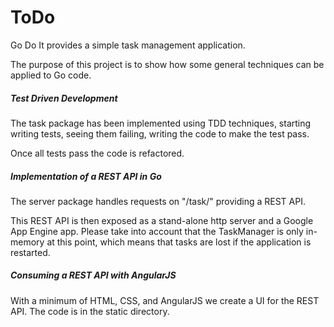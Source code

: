 ToDo
========

Go Do It provides a simple task management application.

The purpose of this project is to show how some general techniques can be applied to Go code.

##### Test Driven Development

The task package has been implemented using TDD techniques, starting writing tests, seeing them failing, writing the code to make the test pass.

Once all tests pass the code is refactored.

##### Implementation of a REST API in Go

The server package handles requests on "/task/" providing a REST API.

This REST API is then exposed as a stand-alone http server and a Google App Engine app.
Please take into account that the TaskManager is only in-memory at this point, which means that tasks are
lost if the application is restarted.

##### Consuming a REST API with AngularJS

With a minimum of HTML, CSS, and AngularJS we create a UI for the REST API. The code is in the static directory.
